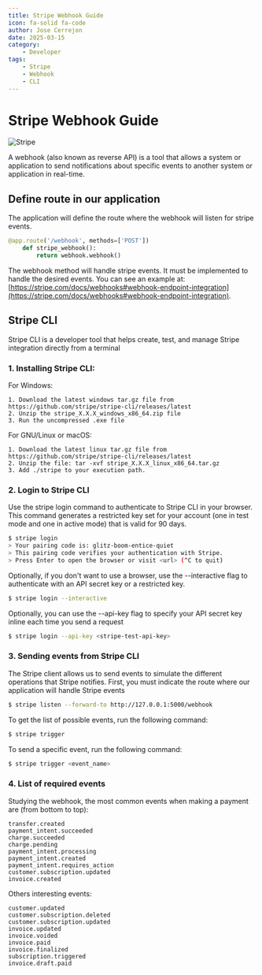 ```yaml
---
title: Stripe Webhook Guide
icon: fa-solid fa-code
author: Jose Cerrejon
date: 2025-03-15
category:
    - Developer
tags:
    - Stripe
    - Webhook
    - CLI
---
```


# Stripe Webhook Guide

![Stripe](/images/2025/03/stripe.jpg "Stripe")

A webhook (also known as reverse API) is a tool that allows a system or application to send notifications about specific events to another system or application in real-time.

## Define route in our application

The application will define the route where the webhook will listen for stripe events.

```python
@app.route('/webhook', methods=['POST'])
    def stripe_webhook():
        return webhook.webhook()
```

The webhook method will handle stripe events. It must be implemented to handle the desired events. You can see an example at: [https://stripe.com/docs/webhooks#webhook-endpoint-integration](https://stripe.com/docs/webhooks#webhook-endpoint-integration).

## Stripe CLI

Stripe CLI is a developer tool that helps create, test, and manage Stripe integration directly from a terminal

### 1. Installing Stripe CLI:

For Windows:

```
1. Download the latest windows tar.gz file from https://github.com/stripe/stripe-cli/releases/latest
2. Unzip the stripe_X.X.X_windows_x86_64.zip file
3. Run the uncompressed .exe file
```

For GNU/Linux or macOS:

```
1. Download the latest linux tar.gz file from https://github.com/stripe/stripe-cli/releases/latest
2. Unzip the file: tar -xvf stripe_X.X.X_linux_x86_64.tar.gz
3. Add ./stripe to your execution path.
```

### 2. Login to Stripe CLI

Use the stripe login command to authenticate to Stripe CLI in your browser. This command generates a restricted key set for your account (one in test mode and one in active mode) that is valid for 90 days.

```sh
$ stripe login
> Your pairing code is: glitz-boom-entice-quiet
> This pairing code verifies your authentication with Stripe.
> Press Enter to open the browser or visit <url> (^C to quit)
```

Optionally, if you don't want to use a browser, use the --interactive flag to authenticate with an API secret key or a restricted key.

```sh
$ stripe login --interactive
```

Optionally, you can use the --api-key flag to specify your API secret key inline each time you send a request

```sh
$ stripe login --api-key <stripe-test-api-key>
```

### 3. Sending events from Stripe CLI

The Stripe client allows us to send events to simulate the different operations that Stripe notifies.
First, you must indicate the route where our application will handle Stripe events

```sh
$ stripe listen --forward-to http://127.0.0.1:5000/webhook
```

To get the list of possible events, run the following command:

```sh
$ stripe trigger
```

To send a specific event, run the following command:

```sh
$ stripe trigger <event_name>
```

### 4. List of required events

Studying the webhook, the most common events when making a payment are (from bottom to top):

```
transfer.created
payment_intent.succeeded
charge.succeeded
charge.pending
payment_intent.processing
payment_intent.created
payment_intent.requires_action
customer.subscription.updated
invoice.created
```

Others interesting events:

```
customer.updated
customer.subscription.deleted
customer.subscription.updated
invoice.updated
invoice.voided
invoice.paid
invoice.finalized
subscription.triggered
invoice.draft.paid
```
